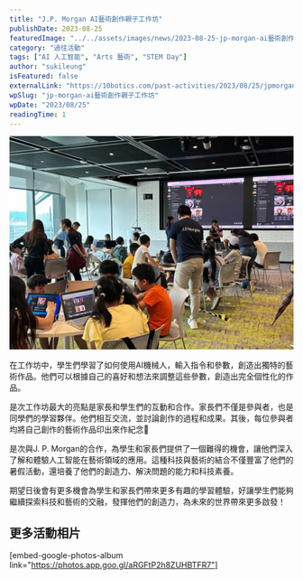 ```yaml
---
title: "J.P. Morgan AI藝術創作親子工作坊"
publishDate: 2023-08-25
featuredImage: "../../assets/images/news/2023-08-25-jp-morgan-ai藝術創作親子工作坊/image1.jpeg"
category: "過往活動"
tags: ["AI 人工智能", "Arts 藝術", "STEM Day"]
author: "sukileung"
isFeatured: false
externalLink: "https://10botics.com/past-activities/2023/08/25/jpmorgan-ai-generative-art-workshop/"
wpSlug: "jp-morgan-ai藝術創作親子工作坊"
wpDate: "2023/08/25"
readingTime: 1
---
```


![J.P. Morgan AI Generative Art Workshop](../../assets/images/news/2023-08-25-jp-morgan-ai藝術創作親子工作坊/image1.jpeg)

在工作坊中，學生們學習了如何使用AI機械人，輸入指令和參數，創造出獨特的藝術作品。他們可以根據自己的喜好和想法來調整這些參數，創造出完全個性化的作品。

是次工作坊最大的亮點是家長和學生們的互動和合作。家長們不僅是參與者，也是同學們的學習夥伴。他們相互交流，並討論創作的過程和成果。其後，每位參與者均將自己創作的藝術作品印出來作紀念🌟

是次與J. P. Morgan的合作，為學生和家長們提供了一個難得的機會，讓他們深入了解和體驗人工智能在藝術領域的應用。這種科技與藝術的結合不僅豐富了他們的暑假活動，還培養了他們的創造力、解決問題的能力和科技素養。

期望日後會有更多機會為學生和家長們帶來更多有趣的學習體驗，好讓學生們能夠繼續探索科技和藝術的交融，發揮他們的創造力，為未來的世界帶來更多啟發！

## 更多活動相片

[embed-google-photos-album link="https://photos.app.goo.gl/aRGFtP2h8ZUHBTFR7"]